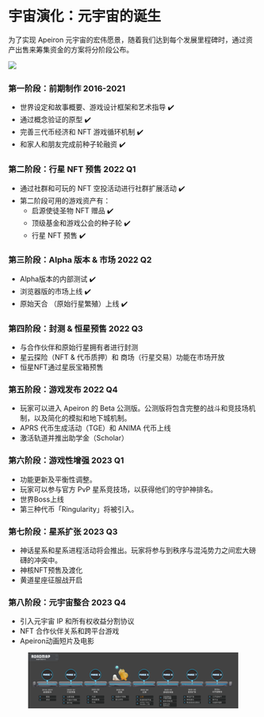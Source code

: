 # 宇宙演化：元宇宙的诞生

为了实现 Apeiron 元宇宙的宏伟愿景，随着我们达到每个发展里程碑时，通过资产出售来筹集资金的方案将分阶段公布。

![](https://lh3.googleusercontent.com/t4-ik6WHGv1x-Wi6PQCjCccO4zl7cxJ8CH3ofE8jGtlCw3\_cDVQeSsuCwOnkEMoP1tAj0bdaKEew47G66XTW8YpqsfS41yLfoSnV6uhJ\_6KZ6qCxZlX-9UmgakTEm7srCeUnCDg5)

### 第一阶段：前期制作 2016-2021

* 世界设定和故事概要、游戏设计框架和艺术指导 ✔️
* 通过概念验证的原型 ✔️
* 完善三代币经济和 NFT 游戏循环机制 ✔️
* 和家人和朋友完成前种子轮融资 ✔️

### 第二阶段：行星 NFT 预售 2022 Q1

* 通过社群和可玩的 NFT 空投活动进行社群扩展活动 ✔️
* 第二阶段可用的游戏资产有：
  * 启源使徒圣物 NFT 赠品 ✔️
  * 顶级基金和游戏公会的种子轮 ✔️
  * 行星 NFT 预售 ✔️

### 第三阶段：Alpha 版本 & 市场 2022 Q2&#x20;

* Alpha版本的内部测试 ✔️
* 浏览器版的市场上线 ✔️
* 原始天合 （原始行星繁殖）上线 ✔️

### 第四阶段：封测 & 恒星预售 2022 Q3

* 与合作伙伴和原始行星拥有者进行封测
* 星云探险（NFT & 代币质押）和 商场（行星交易）功能在市场开放
* 恒星NFT通过星辰宝箱预售

### 第五阶段：游戏发布 2022 Q4

* 玩家可以进入 Apeiron 的 Beta 公测版。公测版将包含完整的战斗和竞技场机制，以及简化的模拟和地下城机制。
* &#x20;APRS 代币生成活动（TGE）和 ANIMA 代币上线
* 激活轨道并推出助学金（Scholar）

### 第六阶段：游戏性增强 2023 Q1

* 功能更新及平衡性调整。
* 玩家可以参与官方 PvP 星系竞技场，以获得他们的守护神排名。
* 世界Boss上线
* 第三种代币「Ringularity」将被引入。

### 第七阶段：星系**扩张** 2023 Q3

* 神话星系和星系进程活动将会推出。玩家将参与到秩序与混沌势力之间宏大磅礴的冲突中。
* 神核NFT预售及渡化
* 黄道星座征服战开启

### 第八阶段：元宇宙整合 2023 Q4&#x20;

* 引入元宇宙 IP 和所有权收益分割协议&#x20;
* NFT 合作伙伴关系和跨平台游戏
* Apeiron动画短片及电影

<figure><img src="../.gitbook/assets/20220826_deck_layout9_export_SC_P24AW.png" alt=""><figcaption></figcaption></figure>
